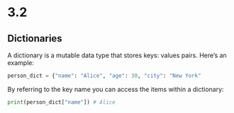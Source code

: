 # 3.2
## Dictionaries 
A dictionary is a mutable data type that stores  keys: values pairs. Here’s an example:
````python
person_dict = {"name": "Alice", "age": 30, "city": "New York"
````
By referring to the key name you can access the items within a dictionary:
````python
print(person_dict["name"]) # Alice
````
